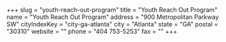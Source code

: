 +++
slug = "youth-reach-out-program"
title = "Youth Reach Out Program"
name = "Youth Reach Out Program"
address = "900 Metropolitan Parkway SW"
cityIndexKey = "city-ga-atlanta"
city = "Atlanta"
state = "GA"
postal = "30310"
website = ""
phone = "404 753-5253"
fax = ""
+++
